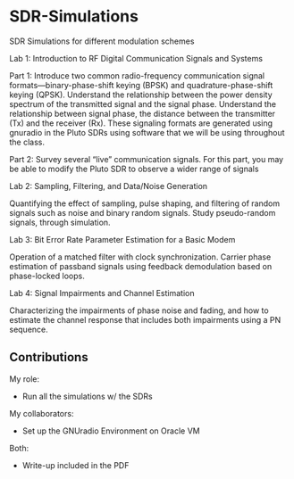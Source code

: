 # SDR-Simulations
SDR Simulations for different modulation schemes 

Lab 1: Introduction to RF Digital Communication Signals and Systems

Part 1:
Introduce two common radio-frequency communication signal formats—binary-phase-shift
keying (BPSK) and quadrature-phase-shift keying (QPSK). Understand the relationship between
the power density spectrum of the transmitted signal and the signal phase. Understand the
relationship between signal phase, the distance between the transmitter (Tx) and the receiver
(Rx). These signaling formats are generated using gnuradio in the Pluto SDRs using software
that we will be using throughout the class.

Part 2:
Survey several “live” communication signals. For this part, you may be able to modify the Pluto
SDR to observe a wider range of signals

Lab 2: Sampling, Filtering, and Data/Noise Generation 

Quantifying the effect of sampling, pulse shaping, and filtering of random signals such as noise
and binary random signals. Study pseudo-random signals, through simulation.

Lab 3: Bit Error Rate Parameter Estimation for a Basic Modem 

Operation of a matched filter with clock synchronization. Carrier phase estimation of passband
signals using feedback demodulation based on phase-locked loops.

Lab 4: Signal Impairments and Channel Estimation

Characterizing the impairments of phase noise and fading, and how to estimate the channel
response that includes both impairments using a PN sequence.

## Contributions

My role:
- Run all the simulations w/ the SDRs

My collaborators: 
- Set up the GNUradio Environment on Oracle VM

Both:
- Write-up included in the PDF 
